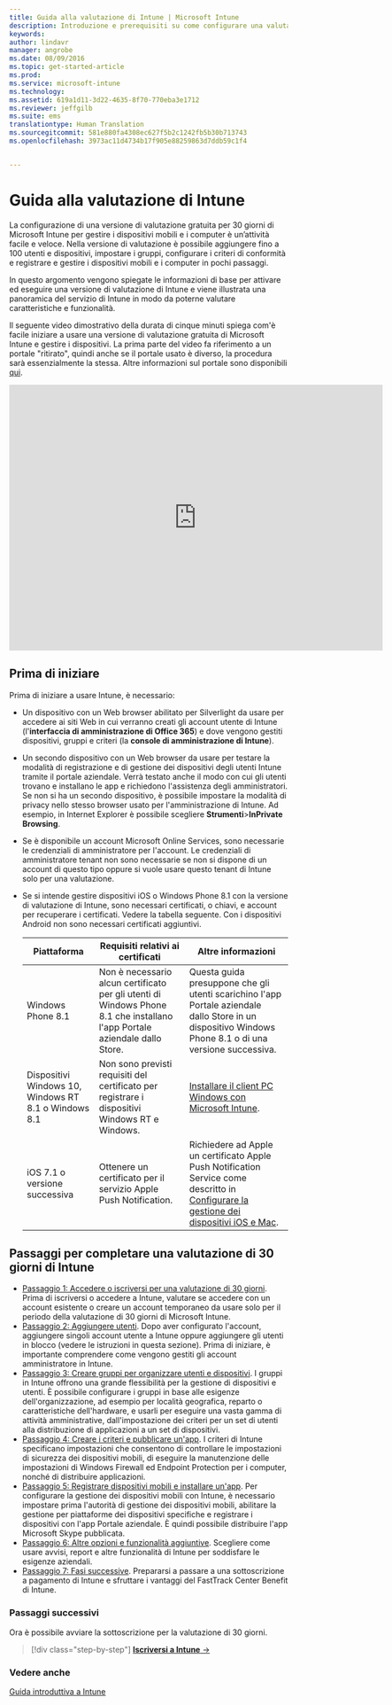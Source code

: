 ```yaml
---
title: Guida alla valutazione di Intune | Microsoft Intune
description: Introduzione e prerequisiti su come configurare una valutazione gratuita di 30 giorni di Intune
keywords: 
author: lindavr
manager: angrobe
ms.date: 08/09/2016
ms.topic: get-started-article
ms.prod: 
ms.service: microsoft-intune
ms.technology: 
ms.assetid: 619a1d11-3d22-4635-8f70-770eba3e1712
ms.reviewer: jeffgilb
ms.suite: ems
translationtype: Human Translation
ms.sourcegitcommit: 581e880fa4308ec627f5b2c1242fb5b30b713743
ms.openlocfilehash: 3973ac11d4734b17f905e88259863d7ddb59c1f4


---
```


# Guida alla valutazione di Intune
La configurazione di una versione di valutazione gratuita per 30 giorni di Microsoft Intune per gestire i dispositivi mobili e i computer è un’attività facile e veloce. Nella versione di valutazione è possibile aggiungere fino a 100 utenti e dispositivi, impostare i gruppi, configurare i criteri di conformità e registrare e gestire i dispositivi mobili e i computer in pochi passaggi.

In questo argomento vengono spiegate le informazioni di base per attivare ed eseguire una versione di valutazione di Intune e viene illustrata una panoramica del servizio di Intune in modo da poterne valutare caratteristiche e funzionalità.

Il seguente video dimostrativo della durata di cinque minuti spiega com'è facile iniziare a usare una versione di valutazione gratuita di Microsoft Intune e gestire i dispositivi. La prima parte del video fa riferimento a un portale "ritirato", quindi anche se il portale usato è diverso, la procedura sarà essenzialmente la stessa. Altre informazioni sul portale sono disponibili [qui](https://docs.microsoft.com/intune/deploy-use/account-portal-merged-with-Office-365).

<iframe width="675" height="480" src="https://www.youtube.com/embed/ltcZvm4VOFU" frameborder="0" allowfullscreen></iframe>

## Prima di iniziare
Prima di iniziare a usare Intune, è necessario:

-   Un dispositivo con un Web browser abilitato per Silverlight da usare per accedere ai siti Web in cui verranno creati gli account utente di Intune (l'**interfaccia di amministrazione di Office 365**) e dove vengono gestiti dispositivi, gruppi e criteri (la **console di amministrazione di Intune**).

-   Un secondo dispositivo con un Web browser da usare per testare la modalità di registrazione e di gestione dei dispositivi degli utenti Intune tramite il portale aziendale. Verrà testato anche il modo con cui gli utenti trovano e installano le app e richiedono l'assistenza degli amministratori. Se non si ha un secondo dispositivo, è possibile impostare la modalità di privacy nello stesso browser usato per l'amministrazione di Intune. Ad esempio, in Internet Explorer è possibile scegliere **Strumenti**&gt;**InPrivate Browsing**.

-   Se è disponibile un account Microsoft Online Services, sono necessarie le credenziali di amministratore per l'account. Le credenziali di amministratore tenant non sono necessarie se non si dispone di un account di questo tipo oppure si vuole usare questo tenant di Intune solo per una valutazione.

-   Se si intende gestire dispositivi iOS o Windows Phone 8.1 con la versione di valutazione di Intune, sono necessari certificati, o chiavi, e account per recuperare i certificati. Vedere la tabella seguente. Con i dispositivi Android non sono necessari certificati aggiuntivi.

    |Piattaforma|Requisiti relativi ai certificati|Altre informazioni|
    |------------|----------------------------|--------------------|
    |Windows Phone 8.1 |Non è necessario alcun certificato per gli utenti di Windows Phone 8.1 che installano l'app Portale aziendale dallo Store. |Questa guida presuppone che gli utenti scarichino l'app Portale aziendale dallo Store in un dispositivo Windows Phone 8.1 o di una versione successiva. |
    |Dispositivi Windows 10, Windows RT 8.1 o Windows 8.1|Non sono previsti requisiti del certificato per registrare i dispositivi Windows RT e Windows.|[Installare il client PC Windows con Microsoft Intune](/Intune/Deploy-Use/install-the-windows-pc-client-with-microsoft-intune).|
    |iOS 7.1 o versione successiva|Ottenere un certificato per il servizio Apple Push Notification.|Richiedere ad Apple un certificato Apple Push Notification Service come descritto in [Configurare la gestione dei dispositivi iOS e Mac](/Intune/Deploy-Use/set-up-ios-and-mac-management-with-microsoft-intune).|

## Passaggi per completare una valutazione di 30 giorni di Intune
- [Passaggio 1: Accedere o iscriversi per una valutazione di 30 giorni](get-started-with-a-30-day-trial-of-microsoft-intune-step-1.md). Prima di iscriversi o accedere a Intune, valutare se accedere con un account esistente o creare un account temporaneo da usare solo per il periodo della valutazione di 30 giorni di Microsoft Intune.
- [Passaggio 2: Aggiungere utenti](get-started-with-a-30-day-trial-of-microsoft-intune-step-2.md). Dopo aver configurato l'account, aggiungere singoli account utente a Intune oppure aggiungere gli utenti in blocco (vedere le istruzioni in questa sezione). Prima di iniziare, è importante comprendere come vengono gestiti gli account amministratore in Intune.
- [Passaggio 3: Creare gruppi per organizzare utenti e dispositivi](get-started-with-a-30-day-trial-of-microsoft-intune-step-3.md). I gruppi in Intune offrono una grande flessibilità per la gestione di dispositivi e utenti. È possibile configurare i gruppi in base alle esigenze dell'organizzazione, ad esempio per località geografica, reparto o caratteristiche dell'hardware, e usarli per eseguire una vasta gamma di attività amministrative, dall'impostazione dei criteri per un set di utenti alla distribuzione di applicazioni a un set di dispositivi.
- [Passaggio 4: Creare i criteri e pubblicare un'app](get-started-with-a-30-day-trial-of-microsoft-intune-step-4.md). I criteri di Intune specificano impostazioni che consentono di controllare le impostazioni di sicurezza dei dispositivi mobili, di eseguire la manutenzione delle impostazioni di Windows Firewall ed Endpoint Protection per i computer, nonché di distribuire applicazioni.
- [Passaggio 5: Registrare dispositivi mobili e installare un'app](get-started-with-a-30-day-trial-of-microsoft-intune-step-5.md). Per configurare la gestione dei dispositivi mobili con Intune, è necessario impostare prima l'autorità di gestione dei dispositivi mobili, abilitare la gestione per piattaforme dei dispositivi specifiche e registrare i dispositivi con l'app Portale aziendale. È quindi possibile distribuire l'app Microsoft Skype pubblicata.
- [Passaggio 6: Altre opzioni e funzionalità aggiuntive](get-started-with-a-30-day-trial-of-microsoft-intune-step-6.md). Scegliere come usare avvisi, report e altre funzionalità di Intune per soddisfare le esigenze aziendali.
- [Passaggio 7: Fasi successive](get-started-with-a-30-day-trial-of-microsoft-intune-step-7.md). Prepararsi a passare a una sottoscrizione a pagamento di Intune e sfruttare i vantaggi del FastTrack Center Benefit di Intune.


### Passaggi successivi
Ora è possibile avviare la sottoscrizione per la valutazione di 30 giorni.

>[!div class="step-by-step"]
[**Iscriversi a Intune** &rarr;](.\get-started-with-a-30-day-trial-of-microsoft-intune-step-1.md)

### Vedere anche
[Guida introduttiva a Intune](/intune/get-started/start-with-a-paid-subscription-to-microsoft-intune)



<!--HONumber=Oct16_HO2-->


